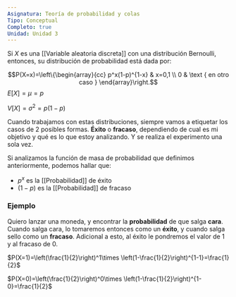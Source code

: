 ```yaml
---
Asignatura: Teoría de probabilidad y colas
Tipo: Conceptual
Completo: true
Unidad: Unidad 3
---
```

Si $X$ es una [[Variable aleatoria discreta]] con una distribución Bernoulli, entonces, su distribución de probabilidad está dada por:

$$P(X=x)=\left\{\begin{array}{cc}
p^x(1-p)^{1-x} & x=0,1 \\
0 & \text { en otro caso }
\end{array}\right.$$
$E[X]=\mu = p$

$V[X]=\sigma^2=p(1-p)$



Cuando trabajamos con estas distribuciones, siempre vamos a etiquetar los casos de 2 posibles formas. **Éxito** o **fracaso**, dependiendo de cual es mi objetivo y qué es lo que estoy analizando. Y se realiza el experimento una sola vez. 

Si analizamos la función de masa de probabilidad que definimos anteriormente, podemos hallar que:

- $p^x$ es la [[Probabilidad]] de éxito
- $(1-p)$ es la [[Probabilidad]] de fracaso
### Ejemplo
Quiero lanzar una moneda, y encontrar la **probabilidad** de que salga **cara**. Cuando salga cara, lo tomaremos entonces como un **éxito**, y cuando salga sello como un **fracaso**. Adicional a esto, al éxito le pondremos el valor de 1 y al fracaso de 0.

$P(X=1)=\left(\frac{1}{2}\right)^1\times \left(1-\frac{1}{2}\right)^{1-1}=\frac{1}{2}$

$P(X=0)=\left(\frac{1}{2}\right)^0\times \left(1-\frac{1}{2}\right)^{1-0}=\frac{1}{2}$
